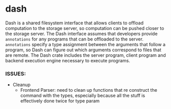 # dash
Dash is a shared filesystem interface that allows clients to offload computation to the storage server, so computation can be pushed closer to the storage server.
The Dash interface assumes that developers provide `annotations` for any programs that can be offloaded to the server.
`annotations` specify a type assignment between the arguments that follow a program, so Dash can figure out which arguments correspond to files that are remote.
The Dash crate includes the server program, client program and backend execution engine necessary to execute programs.

### ISSUES:
* Cleanup
    * Frontend Parser: need to clean up functions that re construct the command
      with the types, especially because all the stuff is effectively done twice
      for type param

